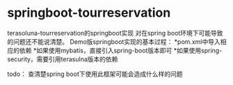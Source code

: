 # springboot-tourreservation
terasoluna-tourreservation的springboot实现
对在spring boot环境下可能导致的问题还不能说清楚。
Demo版springboot实现的基本过程：
*pom.xml中导入相应的依赖
*如果使用mybatis，直接引入spring-boot版本即可
*如果使用spring-security，需要引用terasulna版本的依赖

todo：
查清楚spring boot下使用此框架可能会造成什么样的问题

